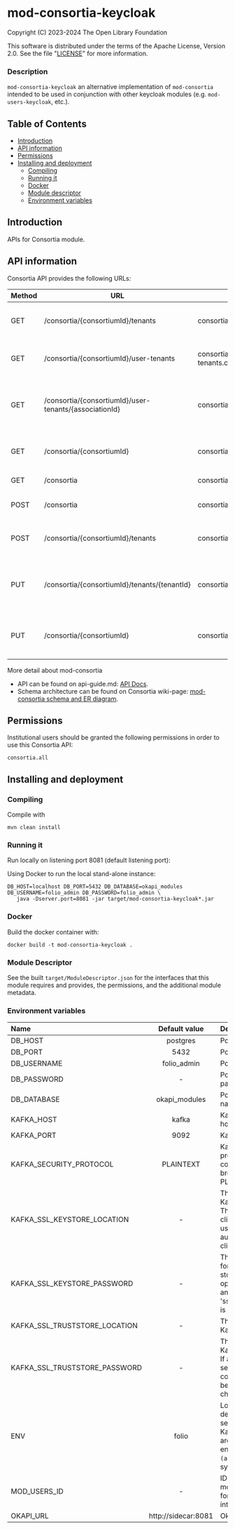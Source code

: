# mod-consortia-keycloak

Copyright (C) 2023-2024 The Open Library Foundation

This software is distributed under the terms of the Apache License,
Version 2.0. See the file "[LICENSE](LICENSE)" for more information.

### Description
`mod-consortia-keycloak` an alternative implementation of `mod-consortia` intended to be used in conjunction with other keycloak modules (e.g. `mod-users-keycloak`, etc.).

## Table of Contents

- [Introduction](#introduction)
- [API information](#api-information)
- [Permissions](#permissions)
- [Installing and deployment](#installing-and-deployment)
  - [Compiling](#compiling)
  - [Running it](#running-it)
  - [Docker](#docker)
  - [Module descriptor](#module-descriptor)
  - [Environment variables](#environment-variables)

## Introduction

APIs for Consortia module.

## API information

Consortia API provides the following URLs:

| Method | URL                                                     | Permissions                           | Description                                                     |
|--------|---------------------------------------------------------|---------------------------------------|-----------------------------------------------------------------|
| GET    | /consortia/{consortiumId}/tenants                       | consortia.tenants.collection.get      | Gets list of tenants based on consortiumId                      |
| GET    | /consortia/{consortiumId}/user-tenants                  | consortia.user-tenants.collection.get | Gets list of user-tenants based on consortiumId                 |
| GET    | /consortia/{consortiumId}/user-tenants/{associationId}  | consortia.user-tenants.item.get       | Gets single user-tenant based on consortiumId and associationId |
| GET    | /consortia/{consortiumId}                               | consortia.consortium.item.get         | Gets single tenant based on consortiumId                        |
| GET    | /consortia                                              | consortia.consortium.collection.get   | Gets list of consortia                                          |
| POST   | /consortia                                              | consortia.consortium.item.post        | Inserts single consortium                                       |
| POST   | /consortia/{consortiumId}/tenants                       | consortia.tenants.item.post           | Inserts a single tenant based on consortiumId                   |
| PUT    | /consortia/{consortiumId}/tenants/{tenantId}            | consortia.tenants.item.put            | Update a single tenant name based on consortiumId and tenantId  |
| PUT    | /consortia/{consortiumId}                               | consortia.consortium.item.put         | Update consortium name based on consortiumId                    |

More detail about mod-consortia
 - API can be found on api-guide.md: [API Docs](/docs/api-guide.md).
 - Schema architecture can be found on Consortia wiki-page: [mod-consortia schema and ER diagram](https://wiki.folio.org/display/DD/Defining+Tenant+Schema+For+Consortia).

## Permissions

Institutional users should be granted the following permissions in order to use this Consortia API:
```shell
consortia.all
```

## Installing and deployment

### Compiling

Compile with
```shell
mvn clean install
```

### Running it

Run locally on listening port 8081 (default listening port):

Using Docker to run the local stand-alone instance:

```shell
DB_HOST=localhost DB_PORT=5432 DB_DATABASE=okapi_modules DB_USERNAME=folio_admin DB_PASSWORD=folio_admin \
   java -Dserver.port=8081 -jar target/mod-consortia-keycloak*.jar
```

### Docker

Build the docker container with:

```shell
docker build -t mod-consortia-keycloak .
```

### Module Descriptor

See the built `target/ModuleDescriptor.json` for the interfaces that this module
requires and provides, the permissions, and the additional module metadata.

### Environment variables

| Name                              |     Default value     | Description                                                                                                                                                |
|:----------------------------------|:---------------------:|:-----------------------------------------------------------------------------------------------------------------------------------------------------------|
| DB_HOST                           |       postgres        | Postgres hostname                                                                                                                                          |
| DB_PORT                           |         5432          | Postgres port                                                                                                                                              |
| DB_USERNAME                       |      folio_admin      | Postgres username                                                                                                                                          |
| DB_PASSWORD                       |           -           | Postgres username password                                                                                                                                 |
| DB_DATABASE                       |     okapi_modules     | Postgres database name                                                                                                                                     |
| KAFKA_HOST                        |         kafka         | Kafka broker hostname                                                                                                                                      |
| KAFKA_PORT                        |         9092          | Kafka broker port                                                                                                                                          |
| KAFKA_SECURITY_PROTOCOL           |       PLAINTEXT       | Kafka security protocol used to communicate with brokers (SSL or PLAINTEXT)                                                                                |
| KAFKA_SSL_KEYSTORE_LOCATION       |           -           | The location of the Kafka key store file. This is optional for client and can be used for two-way authentication for client.                               |
| KAFKA_SSL_KEYSTORE_PASSWORD       |           -           | The store password for the Kafka key store file. This is optional for client and only needed if 'ssl.keystore.location' is configured.                     |
| KAFKA_SSL_TRUSTSTORE_LOCATION     |           -           | The location of the Kafka trust store file.                                                                                                                |
| KAFKA_SSL_TRUSTSTORE_PASSWORD     |           -           | The password for the Kafka trust store file. If a password is not set, trust store file configured will still be used, but integrity checking is disabled. |
| ENV                               |         folio         | Logical name of the deployment, must be set if Kafka/Elasticsearch are shared for environments, `a-z (any case)`, `0-9`, `-`, `_` symbols only allowed     |
| MOD_USERS_ID                      |           -           | ID of `mod-users` module that is used for `custom-fields` interface                                                                                        |
| OKAPI_URL                         |  http://sidecar:8081  | Okapi url                                                                                                                                                  | |
